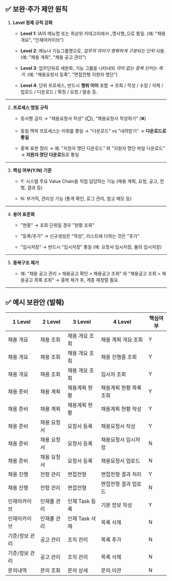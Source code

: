 ## ✅ 보완·추가 제안 원칙

1. **Level 정제 규칙 강화**
    
    - **Level 1**: IA의 메뉴명 또는 최상위 카테고리에서 _명사형_으로 통일. (예: "채용 개요", "인재아카이브")
        
    - **Level 2**: 메뉴나 기능그룹명으로, _업무적 의미가 명확하게 구분되는 단위_ 사용. (예: "채용 계획", "채용 공고 관리")
        
    - **Level 3**: 업무단위로 세분화, 기능 그룹을 나타내되 _의미 없는 중복 단어는 제거_. (예: "채용요청서 등록", "면접전형 지원자 명단")
        
    - **Level 4**: 단위 프로세스, 반드시 **행위 어미** 포함 → 조회 / 작성 / 수정 / 삭제 / 업로드 / 다운로드 / 확정 / 요청 / 발송 등.
        

---

2. **프로세스 명칭 규칙**
    
    - 동사형 금지 → "채용요청서 작성" (⭕), "채용요청서 작성하기" (❌)
        
    - 동일 맥락 프로세스는 어휘를 통일 → "다운로드" vs "내려받기" → **다운로드로 통일**
        
    - 중복 표현 정리 → 예: "지원자 명단 다운로드" 와 "지원자 명단 파일 다운로드" → **지원자 명단 다운로드**로 통일
        

---

3. **핵심 여부(Y/N) 기준**
    
    - Y: 시스템 주요 Value Chain을 직접 담당하는 기능 (채용 계획, 요청, 공고, 전형, 결과 등)
        
    - N: 부가적, 관리성 기능 (통계 확인, 로그 관리, 참고 메모 등)
        

---

4. **용어 표준화**
    
    - "현황" → 조회 단위일 경우 "현황 조회"
        
    - "등록/추가" → 신규생성은 "작성", 리스트에 더하는 것은 "추가"
        
    - "임시저장" → 반드시 "임시저장" 통일 (예: 요청서 임시저장, 품의 임시저장)
        

---

5. **중복구조 제거**
    
    - 예: "채용 공고 관리 > 채용공고 확인 > 채용공고 조회" 와 "채용공고 조회 > 채용공고 목록 조회" → 중복 제거 후, 계층 재정렬 필요.
        

---

## ✅ 예시 보완안 (발췌)

| 1 Level  | 2 Level | 3 Level    | 4 Level       | 핵심여부 |
| -------- | ------- | ---------- | ------------- | ---- |
| 채용 개요    | 채용 조회   | 채용 개요 조회   | 채용 계획 개요 조회   | Y    |
| 채용 개요    | 채용 조회   | 채용 개요 조회   | 채용 진행중 조회     | Y    |
| 채용 개요    | 채용 조회   | 채용 개요 조회   | 입사자 조회        | Y    |
| 채용 준비    | 채용 계획   | 채용계획 현황    | 채용계획 현황 목록 조회 | Y    |
| 채용 준비    | 채용 계획   | 채용계획 현황    | 채용계획 현황 작성    | Y    |
| 채용 준비    | 채용 요청서  | 요청서 등록     | 채용요청서 작성      | Y    |
| 채용 준비    | 채용 요청서  | 요청서 등록     | 채용요청서 임시저장    | N    |
| 채용 준비    | 채용 요청서  | 요청서 등록     | 채용요청서 업로드     | N    |
| 채용 진행    | 전형 관리   | 면접전형       | 면접전형 결과 처리    | Y    |
| 채용 진행    | 전형 관리   | 면접전형       | 면접전형 결과 업로드   | N    |
| 인재아카이브   | 인재풀 관리  | 인재 Task 등록 | 기본 정보 작성      | Y    |
| 인재아카이브   | 인재풀 관리  | 인재 Task 삭제 | 목록 삭제         | N    |
| 기준/정보 관리 | 공고 관리   | 조직 관리      | 목록 추가         | N    |
| 기준/정보 관리 | 공고 관리   | 조직 관리      | 목록 삭제         | N    |
| 문의내역     | 문의 조회   | 문의 상세      | 문의 이관         | N    |